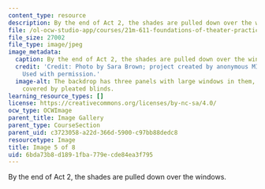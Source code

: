 ```yaml
---
content_type: resource
description: By the end of Act 2, the shades are pulled down over the windows.
file: /ol-ocw-studio-app/courses/21m-611-foundations-of-theater-practice-fall-2009/6bda73b8d1891fba779ecde84ea3f795_IMG_0583.jpg
file_size: 27002
file_type: image/jpeg
image_metadata:
  caption: By the end of Act 2, the shades are pulled down over the windows.
  credit: 'Credit: Photo by Sara Brown; project created by anonymous MIT students.
    Used with permission.'
  image-alt: The backdrop has three panels with large windows in them, which can be
    covered by pleated blinds.
learning_resource_types: []
license: https://creativecommons.org/licenses/by-nc-sa/4.0/
ocw_type: OCWImage
parent_title: Image Gallery
parent_type: CourseSection
parent_uid: c3723058-a22d-366d-5900-c97bb88dedc8
resourcetype: Image
title: Image 5 of 8
uid: 6bda73b8-d189-1fba-779e-cde84ea3f795
---
```

By the end of Act 2, the shades are pulled down over the windows.